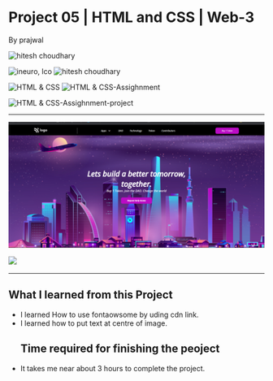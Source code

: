 # Project 05 | HTML and CSS | Web-3

By prajwal

![hitesh choudhary](https://img.shields.io/badge/Prajwal--Zingare-JS--Developer-green)

![ineuro, lco](https://img.shields.io/badge/iNeuron-LCO-green)
![hitesh choudhary](https://img.shields.io/badge/Hitesh--Choudhary-JS--bootcamp-red)

![HTML & CSS](https://img.shields.io/badge/HTML-CSS-orange)
![HTML & CSS-Assighnment](https://img.shields.io/badge/HTML--CSS-Assighnment-orange)


![HTML & CSS-Assighnment-project](https://img.shields.io/badge/HTML--CSS-Project--05-orange)





---

![myproject](./assets/ss5.png)


[ <img src= "https://img.shields.io/badge/Go LiVE-1DA1F?style=for-the-badge&logo=&logoColor=white" />](https://project05-ineuron-hc.netlify.app/) 


---

## What I learned from this Project

- I learned How to use fontaowsome by uding cdn link.
- I learned how to put text at centre of image.
  ## Time required for finishing the peoject
- It takes me near about 3 hours to complete the project.